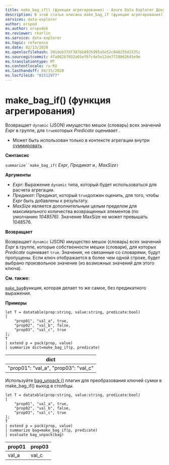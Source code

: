 ```yaml
---
title: make_bag_if() (функция агрегирования) - Azure Data Explorer Документы Майкрософт
description: В этой статье описана make_bag_if (функция агрегирования) в Azure Data Explorer.
services: data-explorer
author: orspod
ms.author: orspodek
ms.reviewer: rkarlin
ms.service: data-explorer
ms.topic: reference
ms.date: 02/13/2020
ms.openlocfilehash: 201de637df387bb8925995a5e52c048255d1535c
ms.sourcegitcommit: 47a002b7032a05ef67c4e5e12de7720062645e9e
ms.translationtype: MT
ms.contentlocale: ru-RU
ms.lasthandoff: 04/15/2020
ms.locfileid: "81512977"
---
```

# <a name="make_bag_if-aggregation-function"></a>make_bag_if() (функция агрегирования)

Возвращает `dynamic` (JSON) имущество мешок (словарь) всех значений *Expr* в группе, для `true`которых *Predicate* оценивает .

* Может быть использован только в контексте агрегации внутри [суммировать](summarizeoperator.md)

**Синтаксис**

`summarize``make_bag_if(` *Expr*, *Предикат* и`,` *MaxSize*`)`

**Аргументы**

* *Expr*: Выражение `dynamic` типа, который будет использоваться для расчета агрегации.
* *Предикат*: Предикат, который `true`должен оценить, для того, чтобы *Expr* быть добавлены к результату.
* *MaxSize* является дополнительным целым пределом для максимального количества возвращенных элементов (по умолчанию *1048576).* Значение MaxSize не может превышать 1048576.

**Возвращает**

Возвращает `dynamic` (JSON) имущество мешок (словарь) всех значений *Expr* в группе, которые собственности мешки (словари), для которых *Predicate* оценивает `true`.
Значения, не связанные со словарями, будут пропущены.
Если ключ отображается в более чем одной строке, будет выбрано произвольное значение (из возможных значений для этого ключа).

**См. также:**

[`make_bag`](./make-bag-aggfunction.md)функция, которая делает то же самое, без предикатного выражения.

**Примеры**

```kusto
let T = datatable(prop:string, value:string, predicate:bool)
[
    "prop01", "val_a", true,
    "prop02", "val_b", false,
    "prop03", "val_c", true
];
T
| extend p = pack(prop, value)
| summarize dict=make_bag_if(p, predicate)

```

|dict|
|----|
|"prop01": "val_a", "prop03": "val_c" |

Используйте [bag_unpack ()](bag-unpackplugin.md) плагин для преобразования ключей сумки в make_bag_if() выход в столбцы. 

```kusto
let T = datatable(prop:string, value:string, predicate:bool)
[
    "prop01", "val_a", true,
    "prop02", "val_b", false,
    "prop03", "val_c", true
];
T
| extend p = pack(prop, value)
| summarize bag=make_bag_if(p, predicate)
| evaluate bag_unpack(bag) 

```

|prop01|prop03|
|---|---|
|val_a|val_c|
